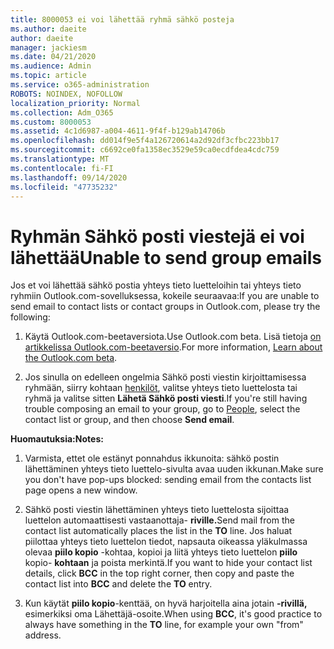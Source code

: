 ```yaml
---
title: 8000053 ei voi lähettää ryhmä sähkö posteja
ms.author: daeite
author: daeite
manager: jackiesm
ms.date: 04/21/2020
ms.audience: Admin
ms.topic: article
ms.service: o365-administration
ROBOTS: NOINDEX, NOFOLLOW
localization_priority: Normal
ms.collection: Adm_O365
ms.custom: 8000053
ms.assetid: 4c1d6987-a004-4611-9f4f-b129ab14706b
ms.openlocfilehash: dd014f9e5f4a126720614a2d92df3cfbc223bb17
ms.sourcegitcommit: c6692ce0fa1358ec3529e59ca0ecdfdea4cdc759
ms.translationtype: MT
ms.contentlocale: fi-FI
ms.lasthandoff: 09/14/2020
ms.locfileid: "47735232"
---
```

# <a name="unable-to-send-group-emails"></a><span data-ttu-id="37089-102">Ryhmän Sähkö posti viestejä ei voi lähettää</span><span class="sxs-lookup"><span data-stu-id="37089-102">Unable to send group emails</span></span>

<span data-ttu-id="37089-103">Jos et voi lähettää sähkö postia yhteys tieto luetteloihin tai yhteys tieto ryhmiin Outlook.com-sovelluksessa, kokeile seuraavaa:</span><span class="sxs-lookup"><span data-stu-id="37089-103">If you are unable to send email to contact lists or contact groups in Outlook.com, please try the following:</span></span>
  
1. <span data-ttu-id="37089-104">Käytä Outlook.com-beetaversiota.</span><span class="sxs-lookup"><span data-stu-id="37089-104">Use Outlook.com beta.</span></span> <span data-ttu-id="37089-105">Lisä tietoja [on artikkelissa Outlook.com-beetaversio](https://support.office.com/article/e2261c7f-d413-4084-8f22-21282f42d8cf).</span><span class="sxs-lookup"><span data-stu-id="37089-105">For more information, [Learn about the Outlook.com beta](https://support.office.com/article/e2261c7f-d413-4084-8f22-21282f42d8cf).</span></span>
    
2. <span data-ttu-id="37089-106">Jos sinulla on edelleen ongelmia Sähkö posti viestin kirjoittamisessa ryhmään, siirry kohtaan [henkilöt](https://outlook.live.com/people/), valitse yhteys tieto luettelosta tai ryhmä ja valitse sitten **Lähetä Sähkö posti viesti**.</span><span class="sxs-lookup"><span data-stu-id="37089-106">If you're still having trouble composing an email to your group, go to [People](https://outlook.live.com/people/), select the contact list or group, and then choose **Send email**.</span></span>
    
 <span data-ttu-id="37089-107">**Huomautuksia:**</span><span class="sxs-lookup"><span data-stu-id="37089-107">**Notes:**</span></span>
  
1. <span data-ttu-id="37089-108">Varmista, ettet ole estänyt ponnahdus ikkunoita: sähkö postin lähettäminen yhteys tieto luettelo-sivulta avaa uuden ikkunan.</span><span class="sxs-lookup"><span data-stu-id="37089-108">Make sure you don't have pop-ups blocked: sending email from the contacts list page opens a new window.</span></span>
    
2. <span data-ttu-id="37089-109">Sähkö posti viestin lähettäminen yhteys tieto luettelosta sijoittaa luettelon automaattisesti vastaanottaja- **riville.**</span><span class="sxs-lookup"><span data-stu-id="37089-109">Send mail from the contact list automatically places the list in the **TO** line.</span></span> <span data-ttu-id="37089-110">Jos haluat piilottaa yhteys tieto luettelon tiedot, napsauta oikeassa yläkulmassa olevaa **piilo kopio** -kohtaa, kopioi ja liitä yhteys tieto luettelon **piilo** kopio- **kohtaan** ja poista merkintä.</span><span class="sxs-lookup"><span data-stu-id="37089-110">If you want to hide your contact list details, click **BCC** in the top right corner, then copy and paste the contact list into **BCC** and delete the **TO** entry.</span></span> 
    
3. <span data-ttu-id="37089-111">Kun käytät **piilo kopio**-kenttää, on hyvä harjoitella aina jotain **-rivillä,** esimerkiksi oma Lähettäjä-osoite.</span><span class="sxs-lookup"><span data-stu-id="37089-111">When using **BCC**, it's good practice to always have something in the **TO** line, for example your own "from" address.</span></span> 
    

